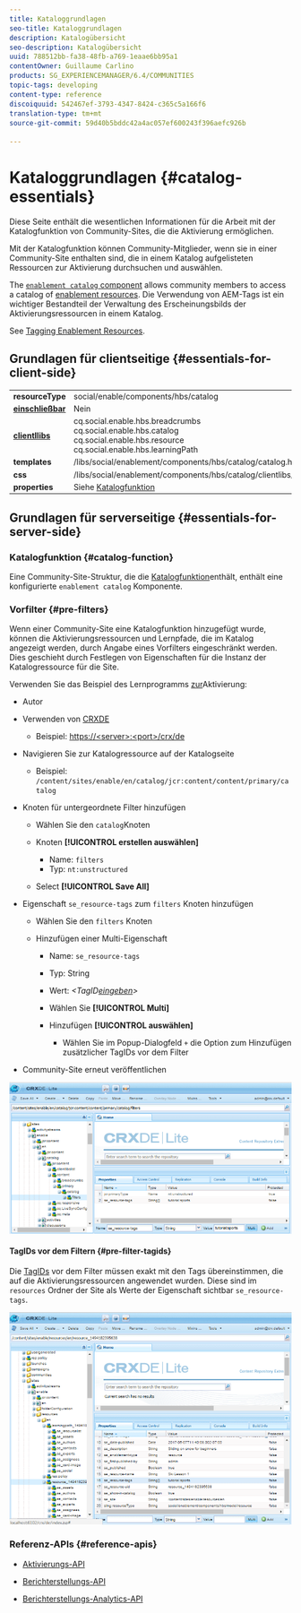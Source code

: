 ```yaml
---
title: Kataloggrundlagen
seo-title: Kataloggrundlagen
description: Katalogübersicht
seo-description: Katalogübersicht
uuid: 788512bb-fa38-48fb-a769-1eaae6bb95a1
contentOwner: Guillaume Carlino
products: SG_EXPERIENCEMANAGER/6.4/COMMUNITIES
topic-tags: developing
content-type: reference
discoiquuid: 542467ef-3793-4347-8424-c365c5a166f6
translation-type: tm+mt
source-git-commit: 59d40b5bddc42a4ac057ef600243f396aefc926b

---
```



# Kataloggrundlagen {#catalog-essentials}

Diese Seite enthält die wesentlichen Informationen für die Arbeit mit der Katalogfunktion von Community-Sites, die die Aktivierung ermöglichen.

Mit der Katalogfunktion können Community-Mitglieder, wenn sie in einer Community-Site enthalten sind, die in einem Katalog aufgelisteten Ressourcen zur Aktivierung durchsuchen und auswählen.

The [ `enablement catalog` component](catalog.md) allows community members to access a catalog of [enablement resources](resources.md). Die Verwendung von AEM-Tags ist ein wichtiger Bestandteil der Verwaltung des Erscheinungsbilds der Aktivierungsressourcen in einem Katalog.

See [Tagging Enablement Resources](tag-resources.md).

## Grundlagen für clientseitige {#essentials-for-client-side}

<table> 
 <tbody> 
  <tr> 
   <td> <strong>resourceType</strong></td> 
   <td>social/enable/components/hbs/catalog</td> 
  </tr> 
  <tr> 
   <td> <a href="scf.md#add-or-include-a-communities-component"><strong>einschließbar</strong></a></td> 
   <td>Nein</td> 
  </tr> 
  <tr> 
   <td> <a href="clientlibs.md"><strong>clientllibs</strong></a></td> 
   <td>cq.social.enable.hbs.breadcrumbs<br /> cq.social.enable.hbs.catalog<br /> cq.social.enable.hbs.resource<br /> cq.social.enable.hbs.learningPath</td> 
  </tr> 
  <tr> 
   <td> <strong>templates</strong></td> 
   <td> /libs/social/enablement/components/hbs/catalog/catalog.hbs<br /> </td> 
  </tr> 
  <tr> 
   <td> <strong>css</strong></td> 
   <td> /libs/social/enablement/components/hbs/catalog/clientlibs/catalog.css</td> 
  </tr> 
  <tr> 
   <td><strong> properties</strong></td> 
   <td>Siehe <a href="catalog.md">Katalogfunktion</a></td> 
  </tr> 
 </tbody> 
</table>

## Grundlagen für serverseitige {#essentials-for-server-side}

### Katalogfunktion {#catalog-function}

Eine Community-Site-Struktur, die die [Katalogfunktion](functions.md#catalog-function)enthält, enthält eine konfigurierte `enablement catalog` Komponente.

### Vorfilter {#pre-filters}

Wenn einer Community-Site eine Katalogfunktion hinzugefügt wurde, können die Aktivierungsressourcen und Lernpfade, die im Katalog angezeigt werden, durch Angabe eines Vorfilters eingeschränkt werden. Dies geschieht durch Festlegen von Eigenschaften für die Instanz der Katalogressource für die Site.

Verwenden Sie das Beispiel des Lernprogramms [zur](getting-started-enablement.md)Aktivierung:

* Autor
* Verwenden von [CRXDE](../../help/sites-developing/developing-with-crxde-lite.md)

   * Beispiel: [https://&lt;server>:&lt;port>/crx/de](http://localhost:4502/crx/de)

* Navigieren Sie zur Katalogressource auf der Katalogseite

   * Beispiel: `/content/sites/enable/en/catalog/jcr:content/content/primary/catalog`

* Knoten für untergeordnete Filter hinzufügen

   * Wählen Sie den `catalog`Knoten
   * Knoten **[!UICONTROL erstellen auswählen]**

      * Name: `filters`
      * Typ: `nt:unstructured`
   * Select **[!UICONTROL Save All]**


* Eigenschaft `se_resource-tags` zum `filters` Knoten hinzufügen

   * Wählen Sie den `filters` Knoten
   * Hinzufügen einer Multi-Eigenschaft

      * Name: `se_resource-tags`
      * Typ: String
      * Wert: *&lt;TagID[eingeben](#pre-filter-tagids)>*
      * Wählen Sie **[!UICONTROL Multi]**
      * Hinzufügen **[!UICONTROL auswählen]**

         * Wählen Sie im Popup-Dialogfeld `+` die Option zum Hinzufügen zusätzlicher TagIDs vor dem Filter

* Community-Site erneut veröffentlichen

![chlimage_1-189](assets/chlimage_1-189.png)

#### TagIDs vor dem Filtern {#pre-filter-tagids}

Die [TagIDs](../../help/sites-developing/framework.md#tagid) vor dem Filter müssen exakt mit den Tags übereinstimmen, die auf die Aktivierungsressourcen angewendet wurden. Diese sind im `resources` Ordner der Site als Werte der Eigenschaft sichtbar `se_resource-tags`.

![chlimage_1-190](assets/chlimage_1-190.png)

### Referenz-APIs {#reference-apis}

* [Aktivierungs-API](https://helpx.adobe.com/experience-manager/6-4/sites/developing/using/reference-materials/javadoc/com/adobe/cq/social/enablement/client/api/package-summary.html)

* [Berichterstellungs-API](https://helpx.adobe.com/experience-manager/6-4/sites/developing/using/reference-materials/javadoc/com/adobe/cq/social/enablement/client/reporting/api/package-summary.html)

* [Berichterstellungs-Analytics-API](https://helpx.adobe.com/experience-manager/6-4/sites/developing/using/reference-materials/javadoc/com/adobe/cq/social/enablement/client/reporting/analytics/api/package-summary.html)

